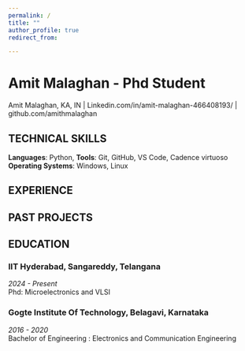 ```yaml
---
permalink: /
title: ""
author_profile: true
redirect_from: 

---
```



# Amit Malaghan - Phd Student


Amit Malaghan, KA, IN   | Linkedin.com/in/amit-malaghan-466408193/ | github.com/amithmalaghan



## TECHNICAL SKILLS



**Languages**: Python, 
**Tools**:   Git, GitHub, VS Code, Cadence virtuoso
**Operating Systems**: Windows, Linux  

## EXPERIENCE


## PAST PROJECTS



## EDUCATION



### IIT Hyderabad, Sangareddy, Telangana

_2024 - Present_  
Phd:  Microelectronics and VLSI

### Gogte Institute Of Technology, Belagavi, Karnataka

_2016 - 2020_  
Bachelor of Engineering : Electronics and Communication Engineering
